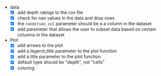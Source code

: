 - data
    - [x] add depth ratings to the csv file
    - [x] check for nan values in the data and drop rows
    - [x] the `condition_col` parameter should be a a column in the dataset
    - [x] add  parameter that allows the user to subset data based on certain columns in the dataset   

- Plot
    - [x] add arrows to the plot
    - [x] add a legend_title parameter to the plot function
    - [x] add a title parameter to the plot function
    - [x] default type should be "depth", not "cells"
    - [x] coloring